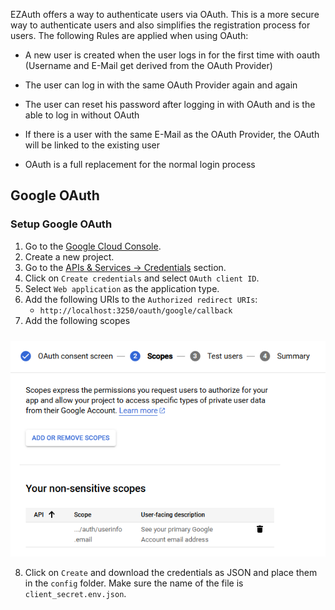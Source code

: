 EZAuth offers a way to authenticate users via OAuth. This is a more secure way to authenticate users and also simplifies the registration process for users.
The following Rules are applied when using OAuth:<br>

- A new user is created when the user logs in for the first time with oauth (Username and E-Mail get derived from the OAuth Provider)

- The user can log in with the same OAuth Provider again and again

- The user can reset his password after logging in with OAuth and is the able to log in without OAuth

- If there is a user with the same E-Mail as the OAuth Provider, the OAuth will be linked to the existing user

- OAuth is a full replacement for the normal login process

## Google OAuth
### Setup Google OAuth
1. Go to the [Google Cloud Console](https://console.cloud.google.com/).
2. Create a new project.
3. Go to the [APIs & Services -> Credentials](https://console.cloud.google.com/apis/credentials) section.
4. Click on `Create credentials` and select `OAuth client ID`.
5. Select `Web application` as the application type.
6. Add the following URIs to the `Authorized redirect URIs`:
    - `http://localhost:3250/oauth/google/callback`
7. Add the following scopes
<img src="../assets/scopes_google.png" style='margin-top: 10px;' />

8. Click on `Create` and download the credentials as JSON and place them in the `config` folder.
Make sure the name of the file is `client_secret.env.json`.